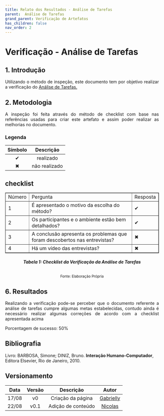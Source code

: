 ```yaml
---
title: Relato dos Resultados - Análise de Tarefas
parent:  Análise de Tarefas
grand_parent: Verificação de Artefatos
has_children: false
nav_order: 2
---
```


# Verificação - Análise de Tarefas

## 1. Introdução

<p align = "justify">Utilizando o método de inspeção, este documento tem por objetivo realizar a verificação do <a href="">Análise de Tarefas.</a></p>

## 2. Metodologia

<p align = "justify">
A inspeção foi feita através do método de checklist com base nas referências usadas para criar este artefato e assim poder realizar as melhorias no documento.</p>

### Legenda 

| Símbolo   | Descrição              |
| --------- | ---------------------- |
| <center>✔ | <center>realizado      |
| <center>✖ | <center> não realizado |


## checklist

<table border="1">
    <tr>
        <td>Número</td>
        <td>Pergunta</td>
        <td>Resposta</td>
    </tr>
    <tr>
        <td>1</td>
       <td>É apresentado o motivo da escolha do método? </td>
        <td>✔</td>
    </tr>
    <tr>
        <td>2</td>
       <td>Os participantes e o ambiente estão bem detalhados? </td>
        <td>✔</td>
    </tr>
    <tr>
        <td>3</td>
       <td>A conclusão apresenta os problemas que foram descobertos nas entrevistas? </td>
        <td>✖</td>
    </tr>
    <tr>
        <td>4</td>
       <td>Há um vídeo das entrevistas? </td>
        <td>✖</td>
    </tr>
</table>
                                                        
<figcaption align='center'>
  <h6><b>Tabela 1: Checklist da Verificação da Análise de Tarefas</b><br></h6>
    <small>Fonte: Elaboração Própria</small>
</figcaption>


## 6. Resultados

<p align = "justify"> Realizando a verificação pode-se perceber que o documento referente a análise de tarefas cumpre algumas metas estabelecidas, contudo ainda é necessário realizar algumas correções de acordo com a checklist apresentada acima</p>

Porcentagem de sucesso: 50%

## Bibliografia

Livro: BARBOSA, Simone; DINIZ, Bruno. **Interação Humano-Computador**, Editora Elsevier, Rio de Janeiro, 2010.

## Versionamento
 
| Data  | Versão |      Descrição       |                     Autor                     |
| :---: | :----: | :------------------: | :-------------------------------------------: |
| 17/08 |   v0   |  Criação da página   | [Gabrielly](https://github.com/GabriellyAssuncao) |
| 22/08 |   v0.1 |  Adição de conteúdo  | [Nicolas](https://github.com/Nicolas-Roberto) |
